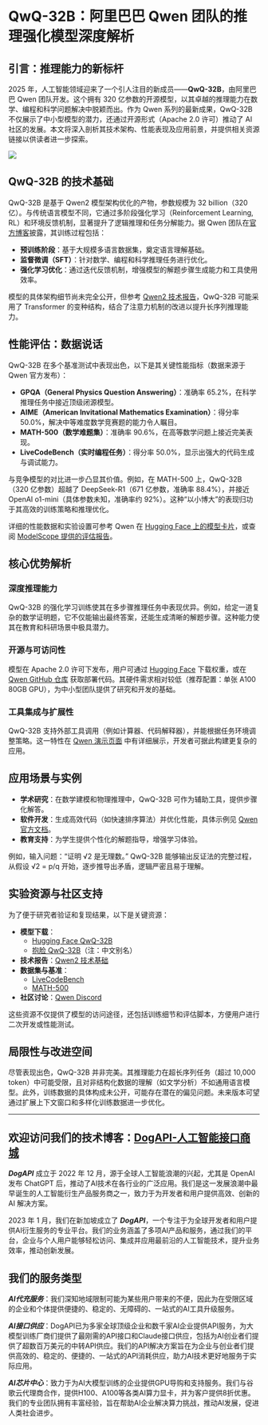 # QwQ-32B：阿里巴巴 Qwen 团队的推理强化模型深度解析

## 引言：推理能力的新标杆

2025 年，人工智能领域迎来了一个引人注目的新成员——**QwQ-32B**，由阿里巴巴 Qwen 团队开发。这个拥有 320 亿参数的开源模型，以其卓越的推理能力在数学、编程和科学问题解决中脱颖而出。作为 Qwen 系列的最新成果，QwQ-32B 不仅展示了中小型模型的潜力，还通过开源形式（Apache 2.0 许可）推动了 AI 社区的发展。本文将深入剖析其技术架构、性能表现及应用前景，并提供相关资源链接以供读者进一步探索。

![](https://dogapi.ai/wp-content/uploads/2025/03/1500x500.jpeg)

## QwQ-32B 的技术基础

QwQ-32B 是基于 Qwen2 模型架构优化的产物，参数规模为 32 billion（320 亿）。与传统语言模型不同，它通过多阶段强化学习（Reinforcement Learning, RL）和环境反馈机制，显著提升了逻辑推理和任务分解能力。据 Qwen 团队在[官方博客](https://qwenlm.github.io/blog/qwq-32b/)披露，其训练过程包括：

- **预训练阶段**：基于大规模多语言数据集，奠定语言理解基础。
- **监督微调（SFT）**：针对数学、编程和科学推理任务进行优化。
- **强化学习优化**：通过迭代反馈机制，增强模型的解题步骤生成能力和工具使用效率。

模型的具体架构细节尚未完全公开，但参考 [Qwen2 技术报告](https://arxiv.org/abs/2407.10671)，QwQ-32B 可能采用了 Transformer 的变种结构，结合了注意力机制的改进以提升长序列推理能力。

## 性能评估：数据说话

QwQ-32B 在多个基准测试中表现出色，以下是其关键性能指标（数据来源于 Qwen 官方发布）：

- **GPQA（General Physics Question Answering）**：准确率 65.2%，在科学推理任务中接近顶级闭源模型。
- **AIME（American Invitational Mathematics Examination）**：得分率 50.0%，解决中等难度数学竞赛题的能力令人瞩目。
- **MATH-500（数学难题集）**：准确率 90.6%，在高等数学问题上接近完美表现。
- **LiveCodeBench（实时编程任务）**：得分率 50.0%，显示出强大的代码生成与调试能力。

与竞争模型的对比进一步凸显其价值。例如，在 MATH-500 上，QwQ-32B（320 亿参数）超越了 DeepSeek-R1（671 亿参数，准确率 88.4%），并接近 OpenAI o1-mini（具体参数未知，准确率约 92%）。这种“以小博大”的表现归功于其高效的训练策略和推理优化。

详细的性能数据和实验设置可参考 Qwen 在 [Hugging Face 上的模型卡片](https://huggingface.co/Qwen/QwQ-32B)，或查阅 [ModelScope 提供的评估报告](https://modelscope.cn/models/Qwen/QwQ-32B)。

## 核心优势解析

### 深度推理能力

QwQ-32B 的强化学习训练使其在多步骤推理任务中表现优异。例如，给定一道复杂的数学证明题，它不仅能输出最终答案，还能生成清晰的解题步骤。这种能力使其在教育和科研场景中极具潜力。

### 开源与可访问性

模型在 Apache 2.0 许可下发布，用户可通过 [Hugging Face](https://huggingface.co/Qwen/QwQ-32B) 下载权重，或在 [Qwen GitHub 仓库](https://github.com/QwenLM) 获取部署代码。其硬件需求相对较低（推荐配置：单张 A100 80GB GPU），为中小型团队提供了研究和开发的基础。

### 工具集成与扩展性

QwQ-32B 支持外部工具调用（例如计算器、代码解释器），并能根据任务环境调整策略。这一特性在 [Qwen 演示页面](https://qwenlm.github.io/demo/) 中有详细展示，开发者可据此构建更复杂的应用。

## 应用场景与实例

- **学术研究**：在数学建模和物理推理中，QwQ-32B 可作为辅助工具，提供步骤化解答。
- **软件开发**：生成高效代码（如快速排序算法）并优化性能，具体示例见 [Qwen 官方文档](https://qwenlm.github.io/docs/)。
- **教育支持**：为学生提供个性化的解题指导，增强学习体验。

例如，输入问题：“证明 √2 是无理数。” QwQ-32B 能够输出反证法的完整过程，从假设 √2 = p/q 开始，逐步推导出矛盾，逻辑严密且易于理解。

## 实验资源与社区支持

为了便于研究者验证和复现结果，以下是关键资源：

- **模型下载**：
    - [Hugging Face QwQ-32B](https://huggingface.co/Qwen/QwQ-32B)
    - [抱脸 QwQ-32B](https://huggingface.co/Qwen/QwQ-32B)（注：中文别名）
- **技术报告**：[Qwen2 技术基础](https://arxiv.org/abs/2407.10671)
- **数据集与基准**：
    - [LiveCodeBench](https://livecodebench.github.io/)
    - [MATH-500](https://math500.github.io/)
- **社区讨论**：[Qwen Discord](https://discord.gg/qwen)

这些资源不仅提供了模型的访问途径，还包括训练细节和评估脚本，方便用户进行二次开发或性能测试。

## 局限性与改进空间

尽管表现出色，QwQ-32B 并非完美。其推理能力在超长序列任务（超过 10,000 token）中可能受限，且对非结构化数据的理解（如文学分析）不如通用语言模型。此外，训练数据的具体构成未公开，可能存在潜在的偏见问题。未来版本可望通过扩展上下文窗口和多样化训练数据进一步优化。

----

## 欢迎访问我们的技术博客：[DogAPI-人工智能接口商城](https://dogapi.ai/)

***DogAPI*** 成立于 2022 年 12 月，源于全球人工智能浪潮的兴起，尤其是 OpenAI 发布 ChatGPT 后，推动了AI技术在各行业的广泛应用。我们是这一发展浪潮中最早诞生的人工智能衍生产品服务商之一，致力于为开发者和用户提供高效、创新的 AI 解决方案。

2023 年 1 月，我们在新加坡成立了 ***DogAPI***，一个专注于为全球开发者和用户提供AI衍生服务的专业平台。我们的业务涵盖了多项AI产品和服务，通过我们的平台，企业与个人用户能够轻松访问、集成并应用最前沿的人工智能技术，提升业务效率，推动创新发展。

## **我们的服务类型**

***AI代充服务***：我们深知地域限制可能为某些用户带来的不便，因此为在受限区域的企业和个体提供便捷的、稳定的、无障碍的、一站式的AI工具升级服务。

***AI接口供应***：DogAPI已为多家全球顶级企业和数千家AI企业提供API服务，为大模型训练厂商们提供了最刚需的API接口和Claude接口供应，包括为AI创业者们提供了超数百万美元的中转API供应。我们的API解决方案旨在为企业与创业者们提供高效的、稳定的、便捷的、一站式的API消耗供应，助力AI技术更好地服务于实际应用。

***AI芯片中心***：致力于为AI大模型训练的企业提供GPU导购和支持服务。我们与谷歌云代理商合作，提供H100、A100等各类AI算力显卡，并为客户提供8折优惠。我们的专业团队拥有丰富经验，旨在帮助AI企业解决算力挑战，推动AI发展，促进人类社会进步。
